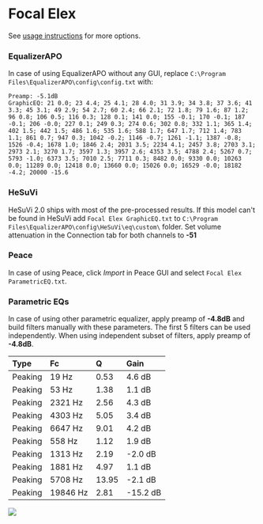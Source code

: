 # Focal Elex
See [usage instructions](https://github.com/jaakkopasanen/AutoEq#usage) for more options.

### EqualizerAPO
In case of using EqualizerAPO without any GUI, replace `C:\Program Files\EqualizerAPO\config\config.txt`
with:
```
Preamp: -5.1dB
GraphicEQ: 21 0.0; 23 4.4; 25 4.1; 28 4.0; 31 3.9; 34 3.8; 37 3.6; 41 3.3; 45 3.1; 49 2.9; 54 2.7; 60 2.4; 66 2.1; 72 1.8; 79 1.6; 87 1.2; 96 0.8; 106 0.5; 116 0.3; 128 0.1; 141 0.0; 155 -0.1; 170 -0.1; 187 -0.1; 206 -0.0; 227 0.1; 249 0.3; 274 0.6; 302 0.8; 332 1.1; 365 1.4; 402 1.5; 442 1.5; 486 1.6; 535 1.6; 588 1.7; 647 1.7; 712 1.4; 783 1.1; 861 0.7; 947 0.3; 1042 -0.2; 1146 -0.7; 1261 -1.1; 1387 -0.8; 1526 -0.4; 1678 1.0; 1846 2.4; 2031 3.5; 2234 4.1; 2457 3.8; 2703 3.1; 2973 2.1; 3270 1.7; 3597 1.3; 3957 2.6; 4353 3.5; 4788 2.4; 5267 0.7; 5793 -1.0; 6373 3.5; 7010 2.5; 7711 0.3; 8482 0.0; 9330 0.0; 10263 0.0; 11289 0.0; 12418 0.0; 13660 0.0; 15026 0.0; 16529 -0.0; 18182 -4.2; 20000 -15.6
```

### HeSuVi
HeSuVi 2.0 ships with most of the pre-processed results. If this model can't be found in HeSuVi add
`Focal Elex GraphicEQ.txt` to `C:\Program Files\EqualizerAPO\config\HeSuVi\eq\custom\` folder.
Set volume attenuation in the Connection tab for both channels to **-51**

### Peace
In case of using Peace, click *Import* in Peace GUI and select `Focal Elex ParametricEQ.txt`.

### Parametric EQs
In case of using other parametric equalizer, apply preamp of **-4.8dB** and build filters manually
with these parameters. The first 5 filters can be used independently.
When using independent subset of filters, apply preamp of **-4.8dB**.

| Type    | Fc       |     Q | Gain     |
|:--------|:---------|:------|:---------|
| Peaking | 19 Hz    |  0.53 | 4.6 dB   |
| Peaking | 53 Hz    |  1.38 | 1.1 dB   |
| Peaking | 2321 Hz  |  2.56 | 4.3 dB   |
| Peaking | 4303 Hz  |  5.05 | 3.4 dB   |
| Peaking | 6647 Hz  |  9.01 | 4.2 dB   |
| Peaking | 558 Hz   |  1.12 | 1.9 dB   |
| Peaking | 1313 Hz  |  2.19 | -2.0 dB  |
| Peaking | 1881 Hz  |  4.97 | 1.1 dB   |
| Peaking | 5708 Hz  | 13.95 | -2.1 dB  |
| Peaking | 19846 Hz |  2.81 | -15.2 dB |

![](https://raw.githubusercontent.com/jaakkopasanen/AutoEq/master/results/oratory1990/harman_over-ear_2018/Focal%20Elex/Focal%20Elex.png)